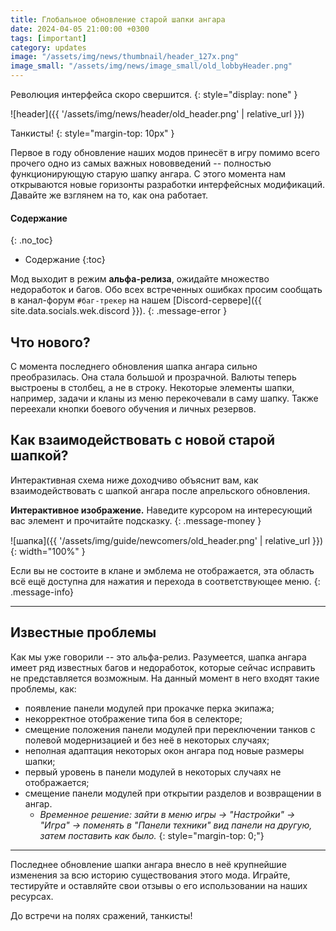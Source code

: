 ```yaml
---
title: Глобальное обновление старой шапки ангара
date: 2024-04-05 21:00:00 +0300
tags: [important]
category: updates
image: "/assets/img/news/thumbnail/header_127x.png"
image_small: "/assets/img/news/image_small/old_lobbyHeader.png"
---
```


Революция интерфейса скоро свершится.
{: style="display: none" }

![header]({{ '/assets/img/news/header/old_header.png' | relative_url }})

Танкисты!
{: style="margin-top: 10px" }

Первое в году обновление наших модов принесёт в игру помимо всего прочего одно из самых важных нововведений -- полностью функционирующую старую шапку ангара. С этого момента нам открываются новые горизонты разработки интерфейсных модификаций. Давайте же взглянем на то, как она работает.

#### Содержание
{: .no_toc}

- Содержание
{:toc}

Мод выходит в режим **альфа-релиза**, ожидайте множество недоработок и багов. Обо всех встреченных ошибках просим сообщать в канал-форум `#баг-трекер` на нашем [Discord-сервере]({{ site.data.socials.wek.discord }}).
{: .message-error }

## Что нового?

С момента последнего обновления шапка ангара сильно преобразилась. Она стала большой и прозрачной. Валюты теперь выстроены в столбец, а не в строку. Некоторые элементы шапки, например, задачи и кланы из меню перекочевали в саму шапку. Также переехали кнопки боевого обучения и личных резервов.

## Как взаимодействовать с новой старой шапкой?

Интерактивная схема ниже доходчиво объяснит вам, как взаимодействовать с шапкой ангара после апрельского обновления.

**Интерактивное изображение.** Наведите курсором на интересующий вас элемент и прочитайте подсказку.
{: .message-money }

<div class="diagram-tooltips">
  <div>
    <span tooltip="Это ваш игровой никнейм, при нажатии на него открывается современное окно профиля. Ниже находится статус вашего аккаунта." flow="down" style="top: -7px; left: 90px; padding: 0.5em 2.67em;"></span>
  </div>
  <div>
    <span tooltip="Кнопка создания взвода переехала в подменю выбора типа боя. При нажатии на данную кнопку создается окно взвода. Для каждого режима создается соответствующее окно." flow="down" style="top: 13px;left: -2px;padding: 1.1em 4.2em;"></span>
  </div>
  <div>
    <span tooltip="Иконка вашего клана. При нажатии на нее открывается современное окно клана." flow="left" style=" top: -86px; left: 106px; padding: 0.5em 0.48em;"></span>
    <span tooltip="Кнопка боевого обучения. При нажатии вас переносит на страницу руководства по игре прямо в клиенте." flow="right" style="top: -72px; left: -254px; padding: 0.8em 1.48em;"></span>
    <span tooltip="Кнопка боевых задач. При нажатии открывает страницу 'задач' в ангаре." flow="right" style="top: -72px; left: -352px; padding: 0.8em 1.88em;"></span>
  </div>
</div>

<style>
[tooltip] {
  position: relative;
}

[tooltip]::before,
[tooltip]::after {
  text-transform: none;
  font-size: .9em;
  line-height: 1;
  user-select: none;
  pointer-events: none;
  position: absolute;
  display: none;
  opacity: 0;
}
[tooltip]::before {
  content: '';
  border: 5px solid transparent;
  z-index: 1001;
}
[tooltip]::after {
    content: attr(tooltip);
    font: 12px "robotoregular", "Arial Narrow", Arial, sans-serif;
    min-width: 23em;
    max-width: 23em;
    white-space: normal;
    overflow: hidden;
    text-overflow: ellipsis;
    padding: 1ch 1.5ch;
    border-radius: .3ch;
    box-shadow: 0 1em 2em -0.5em rgba(0, 0, 0, 0.35);
    background: #333;
    color: #fff;
    z-index: 1000;
}

[tooltip]:hover::before,
[tooltip]:hover::after {
  display: block;
}

[tooltip='']::before,
[tooltip='']::after {
  display: none !important;
}

[tooltip]:not([flow])::before,
[tooltip][flow^="up"]::before {
  bottom: 100%;
  border-bottom-width: 0;
  border-top-color: #333;
}
[tooltip]:not([flow])::after,
[tooltip][flow^="up"]::after {
  bottom: calc(100% + 5px);
}
[tooltip]:not([flow])::before,
[tooltip]:not([flow])::after,
[tooltip][flow^="up"]::before,
[tooltip][flow^="up"]::after {
  left: 50%;
  transform: translate(-50%, -.5em);
}

[tooltip][flow^="down"]::before {
  top: 100%;
  border-top-width: 0;
  border-bottom-color: #333;
}
[tooltip][flow^="down"]::after {
  top: calc(100% + 5px);
}
[tooltip][flow^="down"]::before,
[tooltip][flow^="down"]::after {
  left: 50%;
  transform: translate(-50%, .5em);
}

[tooltip][flow^="left"]::before {
  top: 50%;
  border-right-width: 0;
  border-left-color: #333;
  left: calc(0em - 5px);
  transform: translate(-.5em, -50%);
}
[tooltip][flow^="left"]::after {
  top: 50%;
  right: calc(100% + 5px);
  transform: translate(-.5em, -50%);
}

[tooltip][flow^="right"]::before {
  top: 50%;
  border-left-width: 0;
  border-right-color: #333;
  right: calc(0em - 5px);
  transform: translate(.5em, -50%);
}
[tooltip][flow^="right"]::after {
  top: 50%;
  left: calc(100% + 5px);
  transform: translate(.5em, -50%);
}

@keyframes tooltips-vert {
  to {
    opacity: .9;
    transform: translate(-50%, 0);
  }
}

@keyframes tooltips-horz {
  to {
    opacity: .9;
    transform: translate(0, -50%);
  }
}

[tooltip]:not([flow]):hover::before,
[tooltip]:not([flow]):hover::after,
[tooltip][flow^="up"]:hover::before,
[tooltip][flow^="up"]:hover::after,
[tooltip][flow^="down"]:hover::before,
[tooltip][flow^="down"]:hover::after {
  animation: tooltips-vert 300ms ease-out forwards;
}
[tooltip][flow^="left"]:hover::before,
[tooltip][flow^="left"]:hover::after,
[tooltip][flow^="right"]:hover::before,
[tooltip][flow^="right"]:hover::after {
  animation: tooltips-horz 300ms ease-out forwards;
}
.diagram-tooltips {
  margin-bottom: -125px;
  display: flex;
  flex-direction: column;
  align-items: center;
  justify-content: center;
}
.diagram-tooltips div {
  text-align: center;
  color: #353539;
}
.diagram-tooltips span {
  padding: .5em 1em;
  margin: .5em;
  display: inline-block;
}
</style>

![шапка]({{ '/assets/img/guide/newcomers/old_header.png' | relative_url }}){: width="100%" }

Если вы не состоите в клане и эмблема не отображается, эта область всё ещё доступна для нажатия и перехода в соответствующее меню.
{: .message-info}

---

## Известные проблемы

Как мы уже говорили -- это альфа-релиз. Разумеется, шапка ангара имеет ряд известных багов и недоработок, которые сейчас исправить не представляется возможным. На данный момент в него входят такие проблемы, как:

- появление панели модулей при прокачке перка экипажа;
- некорректное отображение типа боя в селекторе;
- смещение положения панели модулей при переключении танков с полевой модернизацией и без неё в некоторых случаях;
- неполная адаптация некоторых окон ангара под новые размеры шапки;
- первый уровень в панели модулей в некоторых случаях не отображается;
- смещение панели модулей при открытии разделов и возвращении в ангар.  
  - *Временное решение: зайти в меню игры -> "Настройки" -> "Игра" -> поменять в "Панели техники" вид панели на другую, затем поставить как было.*
  {: style="margin-top: 0;"}

---

Последнее обновление шапки ангара внесло в неё крупнейшие изменения за всю историю существования этого мода. Играйте, тестируйте и оставляйте свои отзывы о его использовании на наших ресурсах.

До встречи на полях сражений, танкисты!
